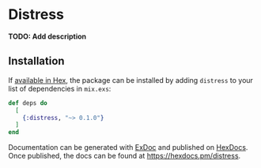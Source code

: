 # Distress

**TODO: Add description**

## Installation

If [available in Hex](https://hex.pm/docs/publish), the package can be installed
by adding `distress` to your list of dependencies in `mix.exs`:

```elixir
def deps do
  [
    {:distress, "~> 0.1.0"}
  ]
end
```

Documentation can be generated with [ExDoc](https://github.com/elixir-lang/ex_doc)
and published on [HexDocs](https://hexdocs.pm). Once published, the docs can
be found at <https://hexdocs.pm/distress>.

